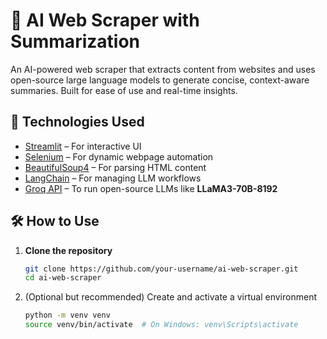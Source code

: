 # 🧠 AI Web Scraper with Summarization

An AI-powered web scraper that extracts content from websites and uses open-source large language models to generate concise, context-aware summaries. Built for ease of use and real-time insights.

## 🚀 Technologies Used

- [Streamlit](https://streamlit.io/) – For interactive UI
- [Selenium](https://www.selenium.dev/) – For dynamic webpage automation
- [BeautifulSoup4](https://www.crummy.com/software/BeautifulSoup/) – For parsing HTML content
- [LangChain](https://www.langchain.com/) – For managing LLM workflows
- [Groq API](https://console.groq.com/) – To run open-source LLMs like **LLaMA3-70B-8192**

## 🛠️ How to Use

1. **Clone the repository**
   ```bash
   git clone https://github.com/your-username/ai-web-scraper.git
   cd ai-web-scraper
2. (Optional but recommended) Create and activate a virtual environment
   ```bash
   python -m venv venv
   source venv/bin/activate  # On Windows: venv\Scripts\activate
